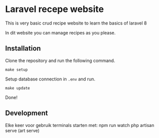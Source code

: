 # Laravel recepe website

This is very basic crud recipe website to learn the basics of laravel 8

In dit website you can manage recipes as you please.

## Installation

Clone the repository and run the following command.

```
make setup
```

Setup database connection in `.env` and run.

```
make update
```

Done!

## Development

Elke keer voor gebruik terminals starten met:
npm run watch
php artisan serve (art serve)
